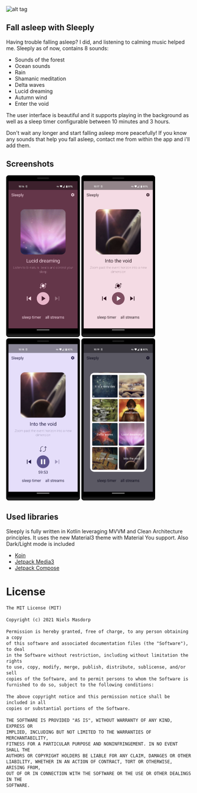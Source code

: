 ![alt tag](http://i.imgur.com/Uy9w5WN.jpg)

## Fall asleep with Sleeply

Having trouble falling asleep? I did, and listening to calming music helped me.
Sleeply as of now, contains 8 sounds:

- Sounds of the forest
- Ocean sounds
- Rain
- Shamanic meditation
- Delta waves
- Lucid dreaming
- Autumn wind
- Enter the void

The user interface is beautiful and it supports playing in the background as well as a sleep timer configurable between 10 minutes and 3 hours.

Don't wait any longer and start falling asleep more peacefully!
If you know any sounds that help you fall asleep, contact me from within the app and i'll add them.

## Screenshots

<img src="app/screenshots/screenshot1.png?raw=true" width="200">    <img src="app/screenshots/screenshot2.png?raw=true" width="200">    <img src="app/screenshots/screenshot3.png?raw=true" width="200">    <img src="app/screenshots/screenshot5.png?raw=true" width="200">

## Used libraries

Sleeply is fully written in Kotlin leveraging MVVM and Clean Architecture principles.
It uses the new Material3 theme with Material You support. Also Dark/Light mode is included

* [Koin](https://github.com/InsertKoinIO/koin)
* [Jetpack Media3](https://github.com/androidx/media)
* [Jetpack Compose](https://developer.android.com/jetpack/compose)

License
====
```
The MIT License (MIT)

Copyright (c) 2021 Niels Masdorp

Permission is hereby granted, free of charge, to any person obtaining a copy
of this software and associated documentation files (the "Software"), to deal
in the Software without restriction, including without limitation the rights
to use, copy, modify, merge, publish, distribute, sublicense, and/or sell
copies of the Software, and to permit persons to whom the Software is
furnished to do so, subject to the following conditions:

The above copyright notice and this permission notice shall be included in all
copies or substantial portions of the Software.

THE SOFTWARE IS PROVIDED "AS IS", WITHOUT WARRANTY OF ANY KIND, EXPRESS OR
IMPLIED, INCLUDING BUT NOT LIMITED TO THE WARRANTIES OF MERCHANTABILITY,
FITNESS FOR A PARTICULAR PURPOSE AND NONINFRINGEMENT. IN NO EVENT SHALL THE
AUTHORS OR COPYRIGHT HOLDERS BE LIABLE FOR ANY CLAIM, DAMAGES OR OTHER
LIABILITY, WHETHER IN AN ACTION OF CONTRACT, TORT OR OTHERWISE, ARISING FROM,
OUT OF OR IN CONNECTION WITH THE SOFTWARE OR THE USE OR OTHER DEALINGS IN THE
SOFTWARE.
```
